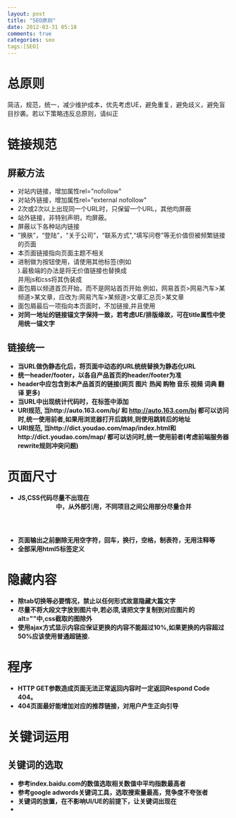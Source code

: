 ```yaml
---
layout: post
title: "SEO原则"
date: 2012-03-31 05:18
comments: true
categories: seo
tags:[SEO]
---
```



总原则
==============

简洁，规范，统一，减少维护成本，优先考虑UE，避免重复，避免歧义，避免盲目抄袭。若以下策略违反总原则，请纠正

链接规范
==================
屏蔽方法
----------------
* 对站内链接，增加属性rel="nofollow"
* 对站外链接，增加属性rel="external nofollow"
* 2次或2次以上出现同一个URL时，只保留一个URL，其他均屏蔽
* 站外链接，非特别声明，均屏蔽。
* 屏蔽以下各种站内链接
* ”换肤”，“登陆”，“关于公司”，“联系方式",“填写问卷”等无价值但被频繁链接的页面
* 本页面链接指向页面主题不相关
* 进制<a>做为按钮使用，请使用其他标签(例如<div>).最极端的办法是将无价值链接也替换成<div>并用js和css将其伪装成<a>
* 面包屑以频道首页开始，而不是网站首页开始.例如，网易首页>网易汽车>某频道>某文章，应改为:网易汽车>某频道>文章汇总页>某文章
* 面包屑最后一项指向本页面时，不加链接,并且使用<strong>
* 对同一地址的链接锚文字保持一致，若考虑UE/排版缘故，可在title属性中使用统一锚文字
 
链接统一
--------------

* 当URL做伪静态化后，将页面中动态的URL统统替换为静态化URL
* 统一header/footer，以各自产品首页的header/footer为准
* header中应包含到本产品首页的链接(网页 图片 热闻 购物 音乐 视频 词典 翻译 更多)
* 当URL中出现统计代码时，在<head>标签中添加<link rel="canonical" href="${不带任何统计参数，和无效参数的URL}">
* URI规范, 当http://auto.163.com/bj/ 和 http://auto.163.com/bj 都可以访问时,统一使用前者,如果用浏览器打开后跳转,则使用跳转后的地址
* URI规范, 当http://dict.youdao.com/map/index.html和http://dict.youdao.com/map/ 都可以访问时,统一使用前者(考虑前端服务器rewrite规则冲突问题)
 
页面尺寸
======================

* JS,CSS代码尽量不出现在<header>中，从外部引用，不同项目之间公用部分尽量合并
* 页面输出之前删除无用空字符，回车，换行，空格，制表符，无用注释等
* 全部采用html5标签定义 <!DOCTYPE html>
 
隐藏内容
====================

* 除tab切换等必要情况，禁止以任何形式故意隐藏大篇文字
* 尽量不将大段文字放到图片中,若必须,请把文字复制到对应图片的alt=""中,css截取的图除外
* 使用ajax方式显示内容应保证更换的内容不能超过10%,如果更换的内容超过50%应该使用普通超链接.
 
程序
=============

* HTTP GET参数造成页面无法正常返回内容时一定返回Respond Code 404。
* 404页面最好能增加对应的推荐链接，对用户产生正向引导
 
关键词运用
==================

关键词的选取
------------------
* 参考index.baidu.com的数值选取相关数值中平均指数最高者
* 参考google adwords关键词工具，选取搜索量最高，竞争度不夸张者
* 关键词的放置，在不影响UI/UE的前提下，让关键词出现在
* <title> 网页最浓缩的文字，相当于论文标题。每个url只可能有一个<title>，因此相当重要。
* 不同url的title是不重复的。传统上标题一致的文章有抄袭嫌疑。
* 禁止放置宣传性的、与主题不相关的大量文字。
* <h1> heading(或headline)的缩写。本身是文档1级段落概要。现常见用于新闻标题，文章标题，用于介绍本页内容。
* 禁止将<h1>用于LOGO
* <h2> h1的子级内容概要，常见用户子栏目名称。用于介绍详细内容，软件功能等。
* <strong> 用于强调文字。只在有必要时使用，禁止滥用。
* <a> 相当于论文的“参考”，应当链接到与本页相关的网页。
* <a title=""> 相当于按钮提示，当锚文本与目标页面主题不相关时，需增加title以消除用户疑惑。
* <a title="更多关于xxx的内容">更多</a>
* <a title="xxx">下一页</a>
* <img alt=""> alternation的缩写，当图片加载失败时浏览器使用alt文字替代图片。可用于增加，或稀释关键词密度。
* <img title=""> 对图片的鼠标悬浮注释。可用于增加，或稀释关键词密度
* <meta name="keywords" content=""> 相当于论文的"关键词"，便于论文搜索引擎收录和搜索。禁止增加与文章主题不相关的关键词。便于搜索引擎分词。
* <meta name="keywords" description=""> 相当于论文摘要，用于让读者在10秒钟内了解本文的内容，以便决定是否开始阅读。会展示于搜索引擎结果页面。禁止使用全站统一的宣传性文字，一定要生成有价值信息，以便提高点击率。
* 任何视觉强化的文字区域
* 尽量保证关键词和其他文字不产生混淆，可使用_ | 《 》 " ' 【 】等符号隔离
* 关键词在一段话、一个词组中的摆放、切割一定优先考虑UE和行为引导

补充,未整理 
================
1、CSS命名避免使用focus作为名称。 2、页面中不要出现过多strong标签。 3、页面中h1只能唯一，并且指定为页面重要的标题（与项目管理人员确认）。 4、页面中，h2~h6标题要按照等级顺序书写。 5、Img标签中不能缺少alt属性 6、图片标题使用图片作为背景，缩进隐藏文字，使搜索引擎可以抓取关键词。 7、文字使用CSS进行文字截取以符合搜索引擎对文字的抓取（与页面发布工程师确 认）。 8、在不影响用户体验的情况下给链接加title属性 9、在不影响用户体验的情况下给图片加title属性 10、对于产品页，每个细栏目名称必须是文字，建议是<h2>，如果冲突可降级(用 <h3>等等) 11、对于产品页，图片下方必须有文字区域 12、通过外部调用的方式使用JS，如果JS必须放到页面中，建议放到主内容以下的位置 13、对每个详情页正文上方增加面包屑 14、代码符合xhtml标准